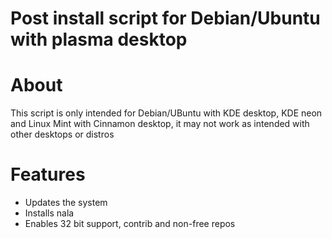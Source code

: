 # Post install script for Debian/Ubuntu with plasma desktop

# About
This script is only intended for Debian/UBuntu with KDE desktop, KDE neon and Linux Mint with Cinnamon desktop, it may not work as intended with other desktops or distros

# Features
* Updates the system
* Installs nala
* Enables 32 bit support, contrib and non-free repos